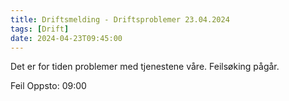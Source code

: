 ```yaml
---
title: Driftsmelding - Driftsproblemer 23.04.2024
tags: [Drift]
date: 2024-04-23T09:45:00
---
```

Det er for tiden problemer med tjenestene våre. Feilsøking pågår.

Feil Oppsto: 09:00
